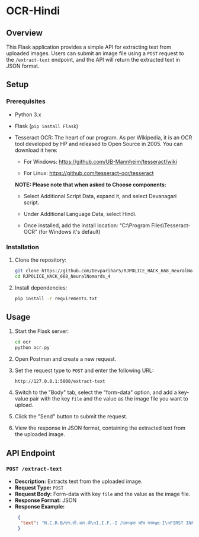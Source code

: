 # OCR-Hindi

## Overview

This Flask application provides a simple API for extracting text from uploaded images. Users can submit an image file using a `POST` request to the `/extract-text` endpoint, and the API will return the extracted text in JSON format.

## Setup

### Prerequisites

- Python 3.x
- Flask (`pip install Flask`)
- Tesseract OCR: The heart of our program. As per Wikipedia, it is an OCR tool developed by HP and released to Open Source in 2005. You can download it here:
  
  - For Windows: https://github.com/UB-Mannheim/tesseract/wiki
  
  - For Linux: https://github.com/tesseract-ocr/tesseract
  
  **NOTE: Please note that when asked to Choose components:**

  - Select Additional Script Data, expand it, and select Devanagari script.


  - Under Additional Language Data, select Hindi.

  - Once installed, add the install location: “C:\Program Files\Tesseract-OCR” (for Windows it's default)





### Installation

1. Clone the repository:

   ```bash
   git clone https://github.com/Devparihar5/RJPOLICE_HACK_668_NeuralNomards_4.git
   cd RJPOLICE_HACK_668_NeuralNomards_4
   ```

2. Install dependencies:

   ```bash
   pip install -r requirements.txt
   ```

## Usage

1. Start the Flask server:

   ```bash
   cd ocr
   python ocr.py
   ```

2. Open Postman and create a new request.

3. Set the request type to `POST` and enter the following URL:

   ```
   http://127.0.0.1:5000/extract-text
   ```

4. Switch to the "Body" tab, select the "form-data" option, and add a key-value pair with the key `file` and the value as the image file you want to upload.

5. Click the "Send" button to submit the request.

6. View the response in JSON format, containing the extracted text from the uploaded image.

## API Endpoint

### `POST /extract-text`

- **Description:** Extracts text from the uploaded image.
- **Request Type:** `POST`
- **Request Body:** Form-data with key `file` and the value as the image file.
- **Response Format:** JSON
- **Response Example:**
  ```json
   {
    "text": "N.C.R.B/एन.सी.आर.बी\nI.I.F.-I /एकᳱकृत जाँच फामᭅ-I\nFIRST INFORMATION REPORT\n(Under Section 154 Cr.P.C.)\n2017 गजनेर\n0030बीकानेर\nFIR No.\n(ᮧ.सू.ᳯर.सं):1.District \n(िजला):P.S.\n(थाना):Year\n(वषᭅ):\nभा दं सं 1860 379 1 Acts  \n (अिधिनयम)Sections \n (धाराएँ)S.No.\n(ᮓ.सं.)\nखान एवं खिनज (िवकास का िविनयमन) अिधिनयम 1957 4 2\nखान एवं खिनज (िवकास का िविनयमन) अिधिनयम 1957 21 3\n10:13 बजे30/03/2017\n08:10 बजे30/03/2017\nTime To\n (समय तक):Time From\n(समय से):Time Period\n(समय अविध):Date To\n(ᳰदनांक तक):Date From\n(ᳰदनांक से):Day(ᳰदन):Occurrence of offence (अपराध कᳱ घटना): 3.\n1.\nपहर गुᱨवार(a)\n18:20 बजे 01/04/2017Time\n (समय):Date\n(ᳰदनांक):Information received at P.S.\n(थाना जहाँ सूचना ᮧा᳙ ᱟई):\n01/04/2017 18:20:00 बजे 017Date & Time\n(ᳰदनांक एवं समय) General Diary Reference \n(रोजनामचा संदभᭅ) :(c)\n5.\nBeat No.\n(बीट सं.) :Direction and distance from P.S.\n(थाने से ᳰदशा और दूरी):उᱫर,  3  ᳰकमी(a)1.\n(b)Address(पता): नवोदय फांटा एनएच-15\n(cIn case, outside the limit of this Police Station, then\n(यᳰद थाना सीमा के बाहर हᱹ तो)\nDistrict(State)\n(िजला (रा᭔य) ):Name of P.S\n(थाना का नाम):Place of Occurrence (घटना᭭थल): Type of Information (सूचना का ᮧकार):4. िलिखतEntry No.\n(ᮧिवि᳥ सं.):(b)(ᮧथम सूचना ᳯरपोटᭅ )\n(धारा 154 द᭛ड ᮧᳰᮓया संिहता के तहत)\nDate and Time of FIR \n(एफआईआर कᳱ ितिथ/समय):01/04/2017 18:20 बजे2.\n1N.C.R.B/एन.सी.आर.बी\nI.I.F.-I /एकᳱकृत जाँच फामᭅ-I\n6.Complainant / Informant (िशकायतकताᭅ / सूचनाकताᭅ):\nName(नाम):(a) तीथᭅराज चौहान \n(b)\n(c)Date/Year of Birth \n(ज᭠म ितिथ/ वषᭅ):(d)Nationality(रा᳦ीयता): भारत 1987\n(e)UID No(यूआईडी सं.):\n(f)Passport No. (पासपोटᭅ सं.):\nDate of Issue \n(जारी करने कᳱ ितिथ):Place of Issue\n(जारी करने का ᭭थान):मुरली मनोहर चौहान Father's Name (िपता का नाम):\nS.No.  Id Type Id Number(g)Id details (Ration Card,Voter ID Card,Passport,UID No.,Driving License,PAN) (पहचान िववरण( राशन काडᭅ,\nमतदाता पहचान पᮢ,पारपᮢ,आधार काडᭅ सं,ᮟाइᳲवग लाइसᱶस,पैन)):\n(h)Occupation (᳞वसाय):\nAddress(पता):(i)\n1 ज᭭सुसर गेट के बाहर मािलयो का, नया शहर, बीकानेर, राज᭭थान, भारतS.No. (ᮓ.\nसं.)Address Type\n (पता का ᮧकार)Address \n(पता)\nवतᭅमान पता\nज᭭सुसर गेट के बाहर मािलयो का, नया शहर, बीकानेर, राज᭭थान, भारत 2 ᭭थायी पता\n(j)Phone number\n(दूरभाष न.):Mobile (मोबाइल न.):\n7.Details of known/suspected/unknown accused with full particulars\n(᭄ात/संᳰद᭏ध/अ᭄ात अिभयुᲦ का पुरे िववरण सिहत वणᭅन):\nल᭯मण  1 1. रामपुरा ब᭭ती गली नं20,नया शहर,\nबीकानेर,राज᭭थान,भारत\n9.Particulars of properties of interest (Attach separate sheet, if necessary)\n(स᭥बि᭠धत स᭥पिᱫ का िववरण( यᳰद आव᭫यक हो, तो अलग पृ᳥ न᭜थी करᱶ)):\nS.No.\n (ᮓ.सं.)Property Category \n(स᭥पिᱫ ᮰ेणी)Property Type (स᭥पिᱫ \nके ᮧकार)Description\n (िववरण)Value(In Rs/-)\n(मू᭨य(ᱧ मᱶ))8.Reasons for delay in reporting by the complainant/informant\n(िशकायतकताᭅ / सूचनाकताᭅ ᳇ारा ᳯरपोटᭅ देरी से दजᭅ कराने के कारण):S.No.\n(ᮓ.सं.)Name \n(नाम)Alias\n(उपनाम)Relative's Name\n(ᳯर᭫तेदार का नाम)Address\n(पता)Accused More Than(अ᭄ात आरोपी एक से अिधक हो तो सं᭎या):\n2N.C.R.B/एन.सी.आर.बी\nI.I.F.-I /एकᳱकृत जाँच फामᭅ-I\n10.Total value of property stolen(In Rs/-)\n(चोरी ᱟई संपिᱫ का कुल मू᭨य(ᱧ मᱶ) ):\n11.Inquest Report / U.D. case No., if any (मृ᭜यु समीᭃा ᳯरपोटᭅ / यू.डी.ᮧकरण न., यᳰद कोई हो):\nइस समय ᮰ी तीथᭅराज पुᮢ मुरली मनोहर जाित माली उ᮫ 30साल िनवासी मािलयो का मोह᭨ला ज᭭सुसर गेट के बाहर \nपुिलस थाना नयाशहर िजला बीकानेर हाल एमएफ 2खिनज िवभाग कोलायत िजला बीकानेर ने हािजर थाना होकर एक \nिलिखत ᳯरपोटᭅ बदी मजून,राज᭭थान सरकार सेवा मᱶ ᮰ीमान थानािधकारी पुिलस थाना गजनेर िजला बीकानेर िवषय –\nखिनज िज᭡सम के अवैध खनन/िनगᭅमन के िवᱧ᳍ ᮧथम सूचना ᳯरपोटᭅ दजᭅ करने बाबत। महोदय, उपरोᲦ िवषया᭠तगᭅत \nिनवेदन है ᳰक जᳯरये दूरभाष सूचना ᮧा᳙ होने पर ᮰ीमान सहा. अिभय᭠ता सतᭅकता बीकानेर के िनदᱷशानुसार आज ᳰदनांक \n1.4.17  को पीएम गजनेर पᱟंचे तो मौके पर थाना पᳯरसर मᱶ एक वाहन सं᭎या RJ07GB9307 िजसमᱶ थाना पर ᮧ᭭तुत \nकᳱ गई कांटा पचᱮ अनुसार 28 टन खिनज िज᭡सम से भरा खङा है थाने मᱶ उपि᭭थत वाहन चालक से पूछताछ करने पर \nउसने अपना नाम ल᭯मण पुᮢ ई᳡रराम जाित िब᳤ोई िनवासी रामपुरा ब᭭ती गली . 20 को होना बताया। वाहन चालक से \nखिनज िज᭡सम के वैध कागजात रव᳖ा /रॉय᭨टी रसीद होने से मना कर ᳰदया एवं बताया ᳰक वह उᲦ खिनज िज᭡सम िबना \nरव᳖ा ,रॉय᭨टी रसीद के अवैध ᱧप से चोरी छुपे कायमवाला से भरकर लाया है थाना पᳯरसर मᱶ मौका पंचनामा बनाकर \nवाहन चालक को िनयमानुसार पेन᭨टी रािश जमा कराने को कहा तो उ᭠होने असमथᭅता ᳞Ღ कᳱ अतः वाहन को मय खिनज \nज᭣त सरकार करते ᱟए पीएस गजनेर  कᳱ सुपुदᭅगी मᱶ ᳰदया गया। वाहन चालक /मािलक का उᲦ कृ᭜य MMDR ACT \n1957 कᳱ धारा 4/21,  RMMCR2017 के िनयम 54 व 60, IPC कᳱ धारा 379  के तहत द᭛डनीय अपराध है। अतः \n᮰ीमान जी से िनवेदन है ᳰक वाहन चालक/मािलक के िवᱧ᳍ मुकदमा दजᭅ कर कठोर कानूनी कायᭅवाही कराने का ᮰म करावे। \nसंलᲨ –मूल मौका पंचनामा भवदीय एस.डी.ह.तीथᭅराज एमएफ 2खिनज िवभाग कोलायत,बीकानेर ,पेश कᳱ। िजस पर \nअिभयोग सं᭎या 30/2017 धारा 379 भादस , 4,21एमएमडीआर ए᭍ट  मᱶ दजᭅ कर त᭢तीश सुपुदᭅ ᮰ी गोकुलराम हैड \nकािन.04 के कᳱ गयी। एफआईआर ᮧितयां िनयमानुसार जारी कᳱ गयी। \nDirected (Name of I.O.):\n(जाँच अिधकारी का नाम ):ᮧधान िसपाहीRank \n(पद):\n to take up the Investigation (को जाँच अपने पास मᱶ लेने के िलए िनदᱷश ᳰदया गया) or(या)(2)Since the above information reveals commission of offence(s) u/s as mentioned at Item No. 2.\n(1)\n(3)13.\n Refused investigation due to \n (जाँच के िलए) :      Gokul  Ram\nNo(सं.):Registered the case and took up the investigation (ᮧकरण दजᭅ ᳰकया गया और जाँच के िलए िलया गया):Action taken :\n04 or (या)(कᳱ गई कायᭅवाही: चूँᳰक उपरोᲦ जानकारी से पता चलता हᱹ ᳰक अपराध करने का तरीका मद सं.2 मᱶ उ᭨लेख धारा के तहत हᱹ):\n or (के कारण इंकार ᳰकया, या)\nTransferred to P.S.(थाना): District (िजला): (4)\non point of jurisdiction (को ᭃेᮢािधकार के कारण ह᭭तांतᳯरत) .\nF.I.R.read over to the complainant/informant,admitted to be correctly recorded and a copy given to the\ncomplainant/informant free of cost.\nR.O.A.C.(आर.ओ.ए.सी.)(िशकायतकताᭅ / सूचनाकताᭅ को ᮧाथिमकᳱ पढ़ कर सुनाई गई, सही दजᭅ ᱟई माना और एक ᮧित िनःशु᭨क िशकायतकताᭅ को दी गई|)12.First Information contents (Attach separate sheet, if necessary)\n (ᮧथम सूचना त᭝य(यᳰद आव᭫यक हो , तो अलग पृ᳧ न᭜थी करे)):S.No. \n(ᮓ.सं.)UIDB Number \n(यू.आई.डी.बी. सं᭎या)\n3N.C.R.B/एन.सी.आर.बी\nI.I.F.-I /एकᳱकृत जाँच फामᭅ-I\n14.\n15.Signature/Thumb impression of the complainant / informant \n(िशकायतकताᭅ / सूचनाकताᭅ के ह᭭ताᭃर / अंगूठे का िनशान):\nDate and time of dispatch to the court\n(अदालत मᱶ ᮧेषण कᳱ ᳰदनांक और समय):SI (Sub-Inspector)Inder  Kumar Name(नाम):\nRank (पद):\nNo(सं.): \nSignature of Officer in charge, Police Station\n(थाना ᮧभारी के ह᭭ताᭃर)\nERUTANGIS00X ERUTANGIS00Y\n4N.C.R.B/एन.सी.आर.बी\nI.I.F.-I /एकᳱकृत जाँच फामᭅ-I\nAttachment to item 7 of First Information Report (ᮧथम सूचना ᳯरपोटᭅ के मद 7 संलᲨक):\nPhysical features, deformities and other details of the suspect/accused:(If known/seen )\n(संᳰद᭏ध / अिभयुᲦ कᳱ शारीᳯरक िवशेषताएँ, िवकृितयाँ और अ᭠य िववरण :(यᳰद ᭄ात / देखा गया))\n1987 1 पुᱧषS.No.(ᮓ.सं.) Sex (ᳲलग) Date/Year of Birth \n( ज᭠म ितिथ / वषᭅ)Build \n(बनावट)Height(cms.)\n(कद(से.मी))Identification Mark(s)\n(पहचान िच᭠ह)Complexion (रंग )\n1 2 3 4 5 7 6\nDeformities/ Peculiarities  \n(िवकृितयाँ/ िविश᳥ताएँ)Teeth\n(दाँत)Hair\n(बाल)Eyes\n(आँखᱶ)Habit(s)\n(आदतᱶ)Dress Habit(s)\n(पहनावा)\n8 9 10 11 12 13\nPlace Of(का ᭭थान) Language /Dialect \n(भाषा /बोली)Burn Mark \n(जले ᱟए का \nिनशान) Mole\n(म᭭सा)Leucoderma\n(धवल रोग )Scar\n(घाव)Tattoo\n(गूदे ᱟए का)Others \n(अ᭠य) \n14 15 17 16 18 19 20\nThese fields will be entered only if complainant/informant gives any one or more particulars about the suspect/accused.\n(यह ᭃेᮢ तभी दजᭅ ᳰकए जाएंगे यᳰद िशकायतकताᭅ / सूचनाकताᭅ संᳰद᭏ध / अिभयुᲦ के बारे मᱶ कोई एक या उससे अिधक जानकारी देता है |)\n5"
   }

  ```
